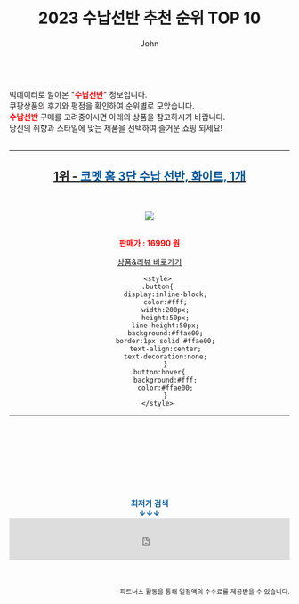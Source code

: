 ﻿---
layout: post
title:  "2023 수납선반 추천 순위 TOP 10"
author: John
categories: [ 가구/인테리어 ]
tags: [ 수납선반, 수납선반장, 수납선반 제작, 수납선반 다이소, 수납선반 업체, 수납선반 한샘, 이케아 수납선반, 세탁기 수납선반, 무인양품 수납선반, 싱크대 수납선반 ]
image: https://static.coupangcdn.com/image/retail/images/162029907959776-b642a5b6-8386-427d-a4d9-026c66f47070.png 
description: "2023 수납선반 추천 순위 TOP 10 관련 상품으로 가장 고객 선호도가 높은 제품입니다."
toc: true
toc_sticky: true
---

<br>
빅데이터로 알아본 "<b><font color='#ff0000'>수납선반</font></b>" 정보입니다.
<br>
쿠팡상품의 후기와 평점을 확인하여 순위별로 모았습니다.
<br>
<b><font color='#ff0000'>수납선반</font></b>  구매를 고려중이시면 아래의 상품을 참고하시기 바랍니다.
<br>
당신의 취향과 스타일에 맞는 제품을 선택하여 즐거운 쇼핑 되세요!
<br><br>
<hr>
<p>
    
<center><h2><a href="https://link.coupang.com/re/AFFSDP?lptag=AF7307611&pageKey=5735886487&itemId=9639494588&vendorItemId=76923739622&traceid=V0-153-b7165299954f2e41&requestid=20230225163019982548972&token=31850C%7CMIXED" target="_blank"><b>1위 - <font color='#01579B'>코멧 홈 3단 수납 선반, 화이트, 1개</font></b></a></h2><br>

<a href="https://link.coupang.com/re/AFFSDP?lptag=AF7307611&pageKey=5735886487&itemId=9639494588&vendorItemId=76923739622&traceid=V0-153-b7165299954f2e41&requestid=20230225163019982548972&token=31850C%7CMIXED" target="_blank"><img src="https://static.coupangcdn.com/image/retail/images/162029907959776-b642a5b6-8386-427d-a4d9-026c66f47070.png"></a><br><br>

<b><font color='#ff0000'>판매가 : 16990 원</font></b><br>

<a href="https://link.coupang.com/re/AFFSDP?lptag=AF7307611&pageKey=5735886487&itemId=9639494588&vendorItemId=76923739622&traceid=V0-153-b7165299954f2e41&requestid=20230225163019982548972&token=31850C%7CMIXED" target="_blank" class="button">상품&리뷰 바로가기</a><p>

        <style>
        .button{
            display:inline-block;
            color:#fff;
            width:200px;
            height:50px;
            line-height:50px;
            background:#ffae00;
            border:1px solid #ffae00;
            text-align:center;
            text-decoration:none;
            }
        .button:hover{
            background:#fff;
            color:#ffae00;
            }
        </style>

<hr>

<br><br><br><br><br><br><br>
<center><b><font color='#01579B' size='medium'>최저가 검색<br>
↓↓↓</font></b></center>
<center><iframe src="https://coupa.ng/b1Tbjx" width="100%" height="75" frameborder="0" scrolling="no" referrerpolicy="unsafe-url"></iframe></center>
<br><br>
<p>
<small>
    <div align="right">파트너스 활동을 통해 일정액의 수수료를 제공받을 수 있습니다.</div>
</small>
</p>
